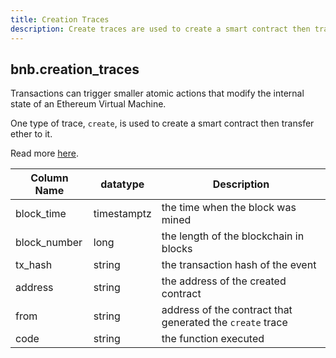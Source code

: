 ```yaml
---
title: Creation Traces
description: Create traces are used to create a smart contract then transfer ether to it.
---
```


## bnb.creation_traces

Transactions can trigger smaller atomic actions that modify the internal state of an Ethereum Virtual Machine. 

One type of trace, `create`, is used to create a smart contract then transfer ether to it.

Read more [here](https://medium.com/chainalysis/ethereum-traces-not-transactions-3f0533d26aa).

| **Column Name** | **datatype** | **Description** |
| --------------- | ------------ | --------------- |
| block\_time     | timestamptz  | the time when the block was mined |
| block\_number   | long         | the length of the blockchain in blocks |
| tx\_hash        | string       | the transaction hash of the event |
| address         | string       | the address of the created contract |
| from            | string       | address of the contract that generated the `create` trace |
| code            | string       | the function executed |